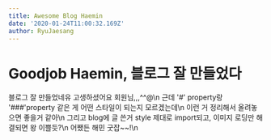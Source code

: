 ```yaml
---
title: Awesome Blog Haemin
date: '2020-01-24T11:00:32.169Z'
author: RyuJaesang
---
```


# Goodjob Haemin, 블로그 잘 만들었다

블로그 잘 만들었네유 고생하셨어요 회원님,,,^^@\n
근데 '#' property랑 '###'property 같은 게 어떤 스타일이 되는지 모르겠는데\n
이런 거 정리해서 올려놓으면 좋을거 같아\n
그리고 blog에 글 쓴거 style 제대로 import되고, 이미지 로딩만 해결되면 왕 이쁠듯?\n
어쨌든 해민 굿잡~~!\n

